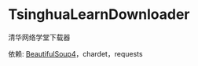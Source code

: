 TsinghuaLearnDownloader
======================

清华网络学堂下载器

依赖: [BeautifulSoup4](http://www.crummy.com/software/BeautifulSoup/)，chardet，requests
